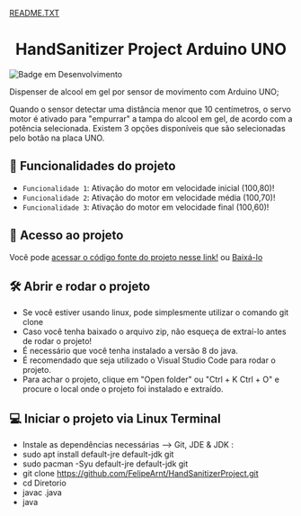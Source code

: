 [README.TXT](https://github.com/FelipeArnt/HandSanitizerProject/README.md)
<h1 align="center"> HandSanitizer Project Arduino UNO</h1>

![Badge em Desenvolvimento](http://img.shields.io/static/v1?label=STATUS&message=EM%20DESENVOLVIMENTO&color=GREEN&style=for-the-badge)


Dispenser de alcool em gel por sensor de movimento com Arduino UNO;

Quando o sensor detectar uma distância menor que 10 centímetros, o servo motor é ativado para "empurrar" a tampa do alcool em gel, de acordo com a potência selecionada. Existem 3 opções disponíveis que são selecionadas pelo botão na placa UNO.

## :hammer: Funcionalidades do projeto

- `Funcionalidade 1`: Ativação do motor em velocidade inicial (100,80)!
- `Funcionalidade 2`: Ativação do motor em velocidade média (100,70)!
- `Funcionalidade 3`: Ativação do motor em velocidade final (100,60)!

## 📁 Acesso ao projeto

Você pode [acessar o código fonte do projeto nesse link!](https://github.com/FelipeArnt/HandSanitizerProject.git) ou [Baixá-lo](https://github.com/FelipeArnt/HandSanitizerProject/archive/refs/heads/main.zip)


## 🛠️ Abrir e rodar o projeto
- Se você estiver usando linux, pode simplesmente utilizar o comando git clone 
- Caso você tenha baixado o arquivo zip, não esqueça de extraí-lo antes de rodar o projeto!
- É necessário que você tenha instalado a versão 8 do java.
- É recomendado que seja utilizado o Visual Studio Code para rodar o projeto.
- Para achar o projeto, clique em  "Open folder" ou "Ctrl + K Ctrl + O" e procure o local onde o projeto foi instalado e extraído.


##  💻 Iniciar o projeto via Linux Terminal
- Instale as dependências necessárias --> Git, JDE & JDK :
- sudo apt install default-jre default-jdk git
- sudo pacman -Syu default-jre default-jdk git
- git clone https://github.com/FelipeArnt/HandSanitizerProject.git
- cd Diretorio
- javac .java
- java 
